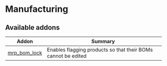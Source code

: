 Manufacturing
=============

[//]: # (addons)

Available addons
----------------
**Addon** | **Summary**
--- | ---
[mrp_bom_lock](mrp_bom_lock/) | Enables flagging products so that their BOMs cannot be edited